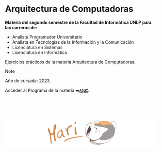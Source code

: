 # Arquitectura de Computadoras

**Materia del segundo semestre de la Facultad de Informática UNLP para las carreras de:**

* Analista Programador Universitario
* Analista en Tecnologías de la Información y la Comunicación
* Licenciatura en Sistemas
* Licenciatura en Informática

Ejercicios prácticos de la materia Arquitectura de Computadoras.

>[!NOTE]
>Año de cursada: 2023.
>
>Acceder al Programa de la materia  ➡️[<code>**AQUÍ**</code>](https://drive.google.com/file/d/1Q24VfwKfUoRwHqoLwC8-b6XkCZfQf-w-/view?usp=sharing).

<br>
<br>
<br>

<p><img align="center" src="https://github.com/Marimari2342/Marimari2342/blob/main/firmagith.png" alt="marigit"/></p>

